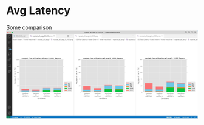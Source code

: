 # Avg Latency
Some comparison
![Avg_Latency_comparison](mpstat_all_avg_t_10_c_30_frontCore4_wrk_1_hotel.jpg)
